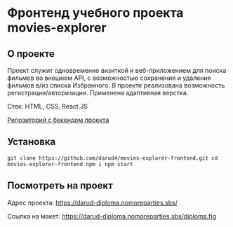 # Фронтенд учебного проекта movies-explorer

## О проекте

Проект служит одновременно визиткой и веб-приложением для поиска фильмов во внешнем API, с возможностью сохранения и удаления фильмов в/из списка Избранного.
В проекте реализована возможность регистрации/авторизации. Применена адаптивная верстка.

Стек: HTML, CSS, React.JS

[Репозиторий с бекендом проекта](https://github.com/darud4/movies-explorer-api)

## Установка

`git clone https://github.com/darud4/movies-explorer-frontend.git
cd movies-explorer-frontend
npm i
npm start
`
## Посмотреть на проект

Адрес проекта: https://darud-diploma.nomoreparties.sbs/

Ссылка на макет: https://darud-diploma.nomoreparties.sbs/diploma.fig

